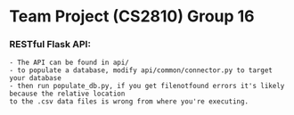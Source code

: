 # Team Project (CS2810) Group 16

### RESTful Flask API:
	- The API can be found in api/
	- to populate a database, modify api/common/connector.py to target your database
	- then run populate_db.py, if you get filenotfound errors it's likely because the relative location
	to the .csv data files is wrong from where you're executing.
